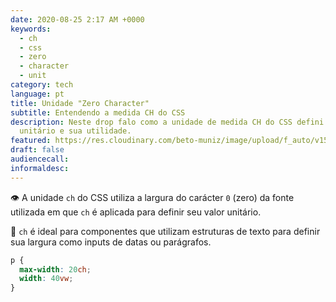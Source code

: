 ```yaml
---
date: 2020-08-25 2:17 AM +0000
keywords:
  - ch
  - css
  - zero
  - character
  - unit
category: tech
language: pt
title: Unidade "Zero Character"
subtitle: Entendendo a medida CH do CSS
description: Neste drop falo como a unidade de medida CH do CSS defini seu valor
  unitário e sua utilidade.
featured: https://res.cloudinary.com/beto-muniz/image/upload/f_auto/v1597542257/Text_Image_3_jspt8f.jpg
draft: false
audiencecall:
informaldesc:
---
```


👁 A unidade `ch` do CSS utiliza a largura do carácter `0` (zero) da fonte utilizada em que `ch` é aplicada para definir seu valor unitário.

🔔 `ch` é ideal para componentes que utilizam estruturas de texto para definir sua largura como inputs de datas ou parágrafos.

```css
p {
  max-width: 20ch;
  width: 40vw;
}
```
